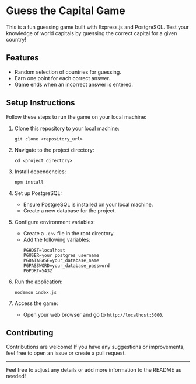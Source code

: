 # Guess the Capital Game

This is a fun guessing game built with Express.js and PostgreSQL. Test your knowledge of world capitals by guessing the correct capital for a given country!

## Features

- Random selection of countries for guessing.
- Earn one point for each correct answer.
- Game ends when an incorrect answer is entered.

## Setup Instructions

Follow these steps to run the game on your local machine:

1. Clone this repository to your local machine:
   ```
   git clone <repository_url>
   ```

2. Navigate to the project directory:
   ```
   cd <project_directory>
   ```

3. Install dependencies:
   ```
   npm install
   ```

4. Set up PostgreSQL:
   - Ensure PostgreSQL is installed on your local machine.
   - Create a new database for the project.

5. Configure environment variables:
   - Create a `.env` file in the root directory.
   - Add the following variables:
     ```
     PGHOST=localhost
     PGUSER=your_postgres_username
     PGDATABASE=your_database_name
     PGPASSWORD=your_database_password
     PGPORT=5432
     ```

6. Run the application:
   ```
   nodemon index.js
   ```

7. Access the game:
   - Open your web browser and go to `http://localhost:3000`.

## Contributing

Contributions are welcome! If you have any suggestions or improvements, feel free to open an issue or create a pull request.

---

Feel free to adjust any details or add more information to the README as needed!